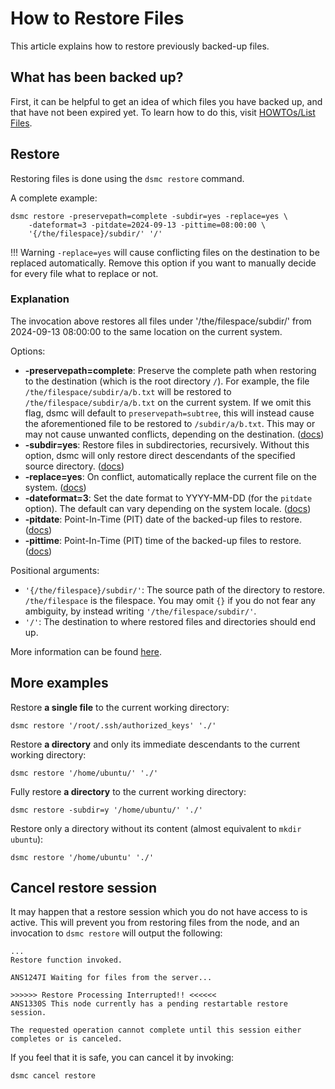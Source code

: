 How to Restore Files
=====================
This article explains how to restore previously backed-up files.

What has been backed up?
-------------------------
First, it can be helpful to get an idea of which files you have backed up, and 
that have not been expired yet.
To learn how to do this, visit [HOWTOs/List Files](../howtol/ist-files.md).

Restore
---------
Restoring files is done using the `dsmc restore` command.

A complete example:
```
dsmc restore -preservepath=complete -subdir=yes -replace=yes \
    -dateformat=3 -pitdate=2024-09-13 -pittime=08:00:00 \
    '{/the/filespace}/subdir/' '/'
```

!!! Warning 
      `-replace=yes` will cause conflicting files on the destination to be replaced automatically. 
      Remove this option if you want to manually decide for every file what 
      to replace or not.

### Explanation
The invocation above restores all files under '/the/filespace/subdir/' from 
2024-09-13 08:00:00 to the same location on the current system.

Options:

- **-preservepath=complete**: Preserve the complete path when restoring to the
  destination (which is the root directory `/`). For example, the file 
  `/the/filespace/subdir/a/b.txt` will be restored to 
  `/the/filespace/subdir/a/b.txt` on the current system. If we omit this flag,
  dsmc will default to `preservepath=subtree`, this will instead cause the
  aforementioned file to be restored to `/subdir/a/b.txt`. This may or may not 
  cause unwanted conflicts, depending on the destination. ([docs](https://www.ibm.com/docs/en/storage-protect/8.1.24?topic=reference-preservepath))
- **-subdir=yes**: Restore files in subdirectories, recursively. 
  Without this option, dsmc will only restore direct descendants of the 
  specified source directory. ([docs](https://www.ibm.com/docs/en/storage-protect/8.1.24?topic=reference-subdir))
- **-replace=yes**: On conflict, automatically replace the current file on the 
  system. ([docs](https://www.ibm.com/docs/en/storage-protect/8.1.24?topic=reference-replace))
- **-dateformat=3**: Set the date format to YYYY-MM-DD 
  (for the `pitdate` option). The default can vary depending on the system 
  locale. ([docs](https://www.ibm.com/docs/en/storage-protect/8.1.24?topic=reference-dateformat))
- **-pitdate**: Point-In-Time (PIT) date of the backed-up files to restore. 
  ([docs](https://www.ibm.com/docs/en/storage-protect/8.1.24?topic=reference-pitdate))
- **-pittime**: Point-In-Time (PIT) time of the backed-up files to restore.
  ([docs](https://www.ibm.com/docs/en/storage-protect/8.1.24?topic=reference-pittime))

Positional arguments:

- `'{/the/filespace}/subdir/'`: The source path of the directory to restore.
  `/the/filespace` is the filespace. You may omit `{}` if you do not fear
  any ambiguity, by instead writing `'/the/filespace/subdir/'`.
- `'/'`: The destination to where restored files and directories should end up.

More information can be found [here](https://www.ibm.com/docs/en/storage-protect/8.1.24?topic=uc-restore).

More examples
---------------

Restore **a single file** to the current working directory:
```
dsmc restore '/root/.ssh/authorized_keys' './'
```

Restore **a directory** and only its immediate descendants to the current 
working directory:
```
dsmc restore '/home/ubuntu/' './'
```

Fully restore **a directory** to the current working directory:
```
dsmc restore -subdir=y '/home/ubuntu/' './'
```

Restore only a directory without its content (almost equivalent 
to `mkdir ubuntu`):
```
dsmc restore '/home/ubuntu' './'
```

Cancel restore session
-----------------------
It may happen that a restore session which you do not have access to is 
active. This will prevent you from restoring files from the node, and an 
invocation to `dsmc restore` will output the following:
```
...
Restore function invoked.

ANS1247I Waiting for files from the server...
                                  
>>>>>> Restore Processing Interrupted!! <<<<<<
ANS1330S This node currently has a pending restartable restore session.

The requested operation cannot complete until this session either
completes or is canceled.
```
If you feel that it is safe, you can cancel it by invoking:
```
dsmc cancel restore
```
